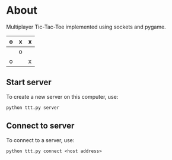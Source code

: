 # About

Multiplayer Tic-Tac-Toe implemented using sockets and pygame.

| o   | x   | x   |
| --- | --- | --- |
|     | o   |     |
| o   |     | x   |

## Start server

To create a new server on this computer, use:

`python ttt.py server`

## Connect to server

To connect to a server, use:

`python ttt.py connect <host address>`
